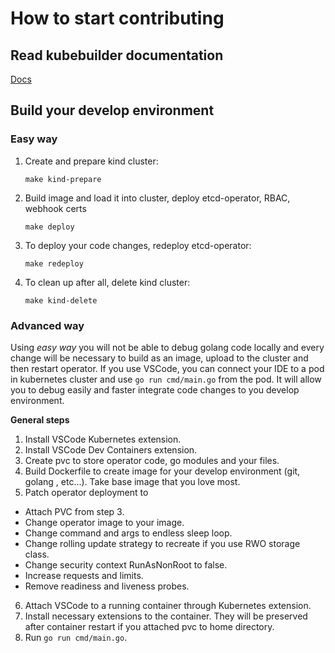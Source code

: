 # How to start contributing

## Read kubebuilder documentation
[Docs](https://book.kubebuilder.io/introduction)

## Build your develop environment

### Easy way
1. Create and prepare kind cluster:
    ```shell
    make kind-prepare
    ```
2. Build image and load it into cluster, deploy etcd-operator, RBAC, webhook certs
    ```shell
    make deploy
    ```

3. To deploy your code changes, redeploy etcd-operator:
    ```shell
    make redeploy
    ```

4. To clean up after all, delete kind cluster:
    ```shell
    make kind-delete
    ```

### Advanced way
Using *easy way* you will not be able to debug golang code locally and every change will be necessary to build as an image, upload to the cluster and then restart operator.
If you use VSCode, you can connect your IDE to a pod in kubernetes cluster and use `go run cmd/main.go` from the pod. It will allow you to debug easily and faster integrate code changes to you develop environment.

**General steps**
1. Install VSCode Kubernetes extension.
2. Install VSCode Dev Containers extension.
3. Create pvc to store operator code, go modules and your files.
4. Build Dockerfile to create image for your develop environment (git, golang , etc...). Take base image that you love most.
5. Patch operator deployment to
  * Attach PVC from step 3.
  * Change operator image to your image.
  * Change command and args to endless sleep loop.
  * Change rolling update strategy to recreate if you use RWO storage class.
  * Change security context RunAsNonRoot to false.
  * Increase requests and limits.
  * Remove readiness and liveness probes.
6. Attach VSCode to a running container through Kubernetes extension.
7. Install necessary extensions to the container. They will be preserved after container restart if you attached pvc to home directory.
8. Run `go run cmd/main.go`.
